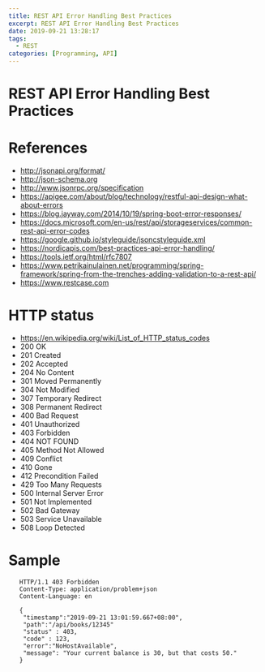 ```yaml
---
title: REST API Error Handling Best Practices
excerpt: REST API Error Handling Best Practices
date: 2019-09-21 13:28:17
tags:
  - REST
categories: [Programming, API]
---
```


# REST API Error Handling Best Practices

# References
+ http://jsonapi.org/format/
+ http://json-schema.org
+ http://www.jsonrpc.org/specification
+ https://apigee.com/about/blog/technology/restful-api-design-what-about-errors
+ https://blog.jayway.com/2014/10/19/spring-boot-error-responses/
+ https://docs.microsoft.com/en-us/rest/api/storageservices/common-rest-api-error-codes
+ https://google.github.io/styleguide/jsoncstyleguide.xml
+ https://nordicapis.com/best-practices-api-error-handling/
+ https://tools.ietf.org/html/rfc7807
+ https://www.petrikainulainen.net/programming/spring-framework/spring-from-the-trenches-adding-validation-to-a-rest-api/
+ https://www.restcase.com

# HTTP status
+ https://en.wikipedia.org/wiki/List_of_HTTP_status_codes
+ 200 OK
+ 201 Created
+ 202 Accepted
+ 204 No Content
+ 301 Moved Permanently
+ 304 Not Modified
+ 307 Temporary Redirect
+ 308 Permanent Redirect
+ 400 Bad Request
+ 401 Unauthorized
+ 403 Forbidden
+ 404 NOT FOUND
+ 405 Method Not Allowed
+ 409 Conflict
+ 410 Gone
+ 412 Precondition Failed
+ 429 Too Many Requests
+ 500 Internal Server Error
+ 501 Not Implemented
+ 502 Bad Gateway
+ 503 Service Unavailable
+ 508 Loop Detected

# Sample
```
   HTTP/1.1 403 Forbidden
   Content-Type: application/problem+json
   Content-Language: en

   {
    "timestamp":"2019-09-21 13:01:59.667+08:00",
    "path":"/api/books/12345"
    "status" : 403,
    "code" : 123,
    "error":"NoHostAvailable",
    "message": "Your current balance is 30, but that costs 50."
   }
```
